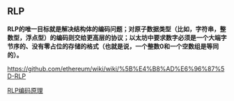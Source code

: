 ## RLP

**RLP的唯一目标就是解决结构体的编码问题；对原子数据类型（比如，字符串，整数型，浮点型）的编码则交给更高层的协议；以太坊中要求数字必须是一个大端字节序的、没有零占位的存储的格式（也就是说，一个整数0和一个空数组是等同的）。**

https://github.com/ethereum/wiki/wiki/%5B%E4%B8%AD%E6%96%87%5D-RLP

[RLP编码原理](http://ethfans.org/posts/415)